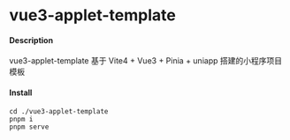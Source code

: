 # vue3-applet-template

#### Description

vue3-applet-template 基于 Vite4 + Vue3 + Pinia + uniapp 搭建的小程序项目模板

#### Install

```shell
cd ./vue3-applet-template
pnpm i
pnpm serve
```
